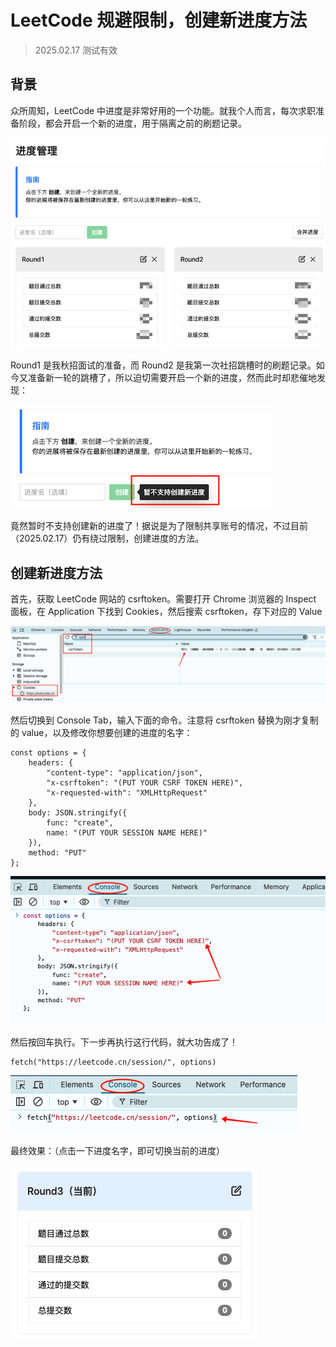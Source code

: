# LeetCode 规避限制，创建新进度方法

> 2025.02.17 测试有效



## 背景

众所周知，LeetCode 中进度是非常好用的一个功能。就我个人而言，每次求职准备阶段，都会开启一个新的进度，用于隔离之前的刷题记录。

![shot_3764](../../backups/LeetCodeNewSession/shot_3764.png)

Round1 是我秋招面试的准备，而 Round2 是我第一次社招跳槽时的刷题记录。如今又准备新一轮的跳槽了，所以迫切需要开启一个新的进度，然而此时却悲催地发现：


![shot_3765](../../backups/LeetCodeNewSession/shot_3765.png)

竟然暂时不支持创建新的进度了！据说是为了限制共享账号的情况，不过目前（2025.02.17）仍有绕过限制，创建进度的方法。



## 创建新进度方法

首先，获取 LeetCode 网站的 csrftoken。需要打开 Chrome 浏览器的 Inspect 面板，在 Application 下找到 Cookies，然后搜索 csrftoken，存下对应的 Value

![shot_3768](../../backups/LeetCodeNewSession/shot_3768.png)

然后切换到 Console Tab，输入下面的命令。注意将 csrftoken 替换为刚才复制的 value，以及修改你想要创建的进度的名字：

```
const options = {
    headers: {
        "content-type": "application/json",
        "x-csrftoken": "(PUT YOUR CSRF TOKEN HERE)",
        "x-requested-with": "XMLHttpRequest"
    },
    body: JSON.stringify({
        func: "create",
        name: "(PUT YOUR SESSION NAME HERE)"
    }),
    method: "PUT"
};
```

![shot_3771](../../backups/LeetCodeNewSession/shot_3771.png)

然后按回车执行。下一步再执行这行代码，就大功告成了！

```
fetch("https://leetcode.cn/session/", options)
```

![shot_3772](../../backups/LeetCodeNewSession/shot_3772.png)

最终效果：（点击一下进度名字，即可切换当前的进度）

![shot_3773](../../backups/LeetCodeNewSession/shot_3773.png)